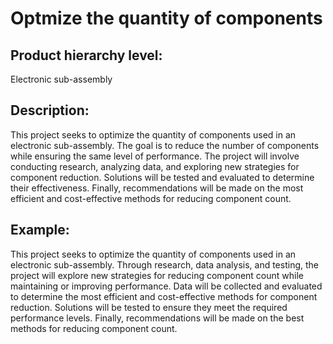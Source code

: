 # Optmize the quantity of components

## Product hierarchy level:
Electronic sub-assembly

## Description:
This project seeks to optimize the quantity of components used in an electronic sub-assembly. The goal is to reduce the number of components while ensuring the same level of performance. The project will involve conducting research, analyzing data, and exploring new strategies for component reduction. Solutions will be tested and evaluated to determine their effectiveness. Finally, recommendations will be made on the most efficient and cost-effective methods for reducing component count.

## Example:
This project seeks to optimize the quantity of components used in an electronic sub-assembly. Through research, data analysis, and testing, the project will explore new strategies for reducing component count while maintaining or improving performance. Data will be collected and evaluated to determine the most efficient and cost-effective methods for component reduction. Solutions will be tested to ensure they meet the required performance levels. Finally, recommendations will be made on the best methods for reducing component count.
